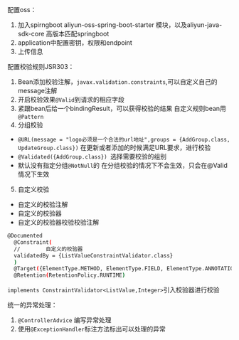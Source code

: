 配置oss：

1. 加入spirngboot aliyun-oss-spring-boot-starter 模块，以及aliyun-java-sdk-core 高版本匹配springboot
2. application中配置密钥，权限和endpoint
3. 上传信息

配置校验规则JSR303：
1. Bean添加校验注解，`javax.validation.constraints`,可以自定义自己的message注解
2. 开启校验效果`@Valid`到请求的相应字段
3. 紧跟bean后给一个bindingResult，可以获得校验的结果
自定义规则bean用`@Pattern`
4. 分组校验
 - `@URL(message = "logo必须是一个合法的url地址",groups = {AddGroup.class, UpdateGroup.class})`
    在更新或者添加的时候满足URL要求，进行校验
 - `@Validated({AddGroup.class}) `选择需要校验的组别
 - 默认没有指定分组`@NotNull`的 在分组校验的情况下不会生效，只会在@Valid情况下生效
5. 自定义校验
- 自定义的校验注解
- 自定义的校验器
- 自定义的校验器校验校验注解
``` bash
@Documented
  @Constraint(
  //        自定义的校验器
  validatedBy = {ListValueConstraintValidator.class}
  )
  @Target({ElementType.METHOD, ElementType.FIELD, ElementType.ANNOTATION_TYPE, ElementType.CONSTRUCTOR, ElementType.PARAMETER, ElementType.TYPE_USE})
  @Retention(RetentionPolicy.RUNTIME)
```
  `implements ConstraintValidator<ListValue,Integer>`引入校验器进行校验


统一的异常处理：
1. `@ControllerAdvice` 编写异常处理
2. 使用`@ExceptionHandler`标注方法标出可以处理的异常